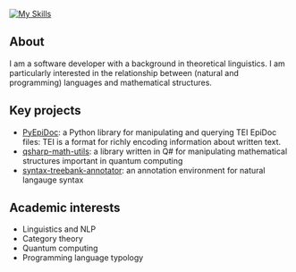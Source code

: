 [![My Skills](https://skillicons.dev/icons?i=ts,js,cs,dotnet,py,haskell)](https://skillicons.dev)
## About 
I am a software developer with a background in theoretical linguistics. I am particularly interested in the relationship between (natural and programming) languages and mathematical structures.


## Key projects
- [PyEpiDoc](https://github.com/rsdc2/PyEpiDoc): a Python library for manipulating and querying TEI EpiDoc files: TEI is a format for richly encoding information about written text.
- [qsharp-math-utils](https://github.com/rsdc2/qsharp-math-utils): a library written in Q# for manipulating mathematical structures important in quantum computing
- [syntax-treebank-annotator](https://github.com/rsdc2/syntax-treebank-annotator): an annotation environment for natural langauge syntax

## Academic interests

- Linguistics and NLP
- Category theory
- Quantum computing
- Programming language typology
<!--
**rsdc2/rsdc2** is a ✨ _special_ ✨ repository because its `README.md` (this file) appears on your GitHub profile.

Here are some ideas to get you started:

- 🔭 I’m currently working on ...
- 🌱 I’m currently learning ...
- 👯 I’m looking to collaborate on ...
- 🤔 I’m looking for help with ...
- 💬 Ask me about ...
- 📫 How to reach me: ...
- 😄 Pronouns: ...
- ⚡ Fun fact: ...
-->
